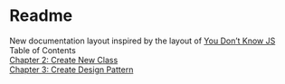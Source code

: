 # Readme
New documentation layout inspired by the layout of [You Don’t Know JS][1]  
Table of Contents    
[Chapter 2: Create New Class][2]    
[Chapter 3: Create Design Pattern][3]  

[1]:	(https://github.com/getify/You-Dont-Know-JS)
[2]:	ch2.md
[3]:	%20ch3.md